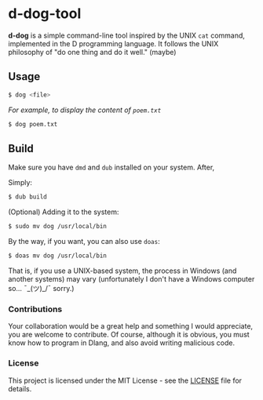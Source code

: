 # d-dog-tool

**d-dog** is a simple command-line tool inspired by the UNIX `cat` command, implemented in the D programming language. It follows the UNIX philosophy of "do one thing and do it well." (maybe)

## Usage

```bash
$ dog <file>
```

*For example, to display the content of `poem.txt`*
```bash
$ dog poem.txt
```

## Build
Make sure you have `dmd` and `dub` installed on your system. After,

Simply:
```bash
$ dub build
```

(Optional) Adding it to the system:

```bash
$ sudo mv dog /usr/local/bin
```
By the way, if you want, you can also use `doas`:
```bash
$ doas mv dog /usr/local/bin
```

That is, if you use a UNIX-based system, the process in Windows (and another systems) may vary (unfortunately I don't have a Windows computer so... ¯\_(ツ)_/¯ sorry.)

### Contributions
Your collaboration would be a great help and something I would appreciate, you are welcome to contribute. Of course, although it is obvious, you must know how to program in Dlang, and also avoid writing malicious code.

### License
This project is licensed under the MIT License - see the [LICENSE](LICENSE) file for details.
